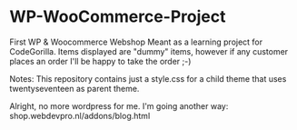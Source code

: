 # WP-WooCommerce-Project
First WP &amp; Woocommerce Webshop
Meant as a learning project for CodeGorilla. Items displayed are "dummy" items,
however if any customer places an order I'll be happy to take the order ;-)

Notes:
This repository contains just a style.css for a child theme that uses twentyseventeen as parent theme.

Alright, no more wordpress for me. I'm going another way: shop.webdevpro.nl/addons/blog.html

